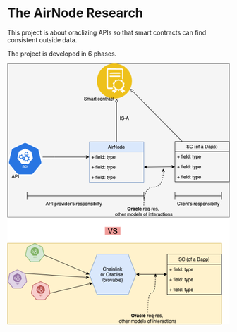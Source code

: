 # The AirNode Research

This project is about oraclizing APIs so that smart contracts can find consistent outside data.

The project is developed in 6 phases.

![The airnode/API3 concept](The%20AirNode%20Research/API3Concept1.png)
